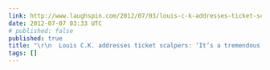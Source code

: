 ```yaml
---
link: http://www.laughspin.com/2012/07/03/louis-c-k-addresses-ticket-scalpers-its-a-tremendous-risk-exclusive/
date: 2012-07-07 03:33 UTC
# published: false
published: true
title: "\r\n  Louis C.K. addresses ticket scalpers: ‘It’s a tremendous risk’ (Exclusive)"
tags: []
---
```



